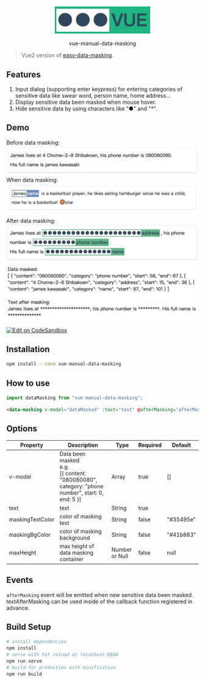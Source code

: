 <br>

<p align="center">
<img src="logo.jpeg"  width="250"/ />
</p>

<p align="center">
vue-manual-data-masking
</p>

> Vue2 version of [easy-data-masking](https://github.com/HC200ok/easy-data-masking).

## Features

1. Input dialog (supporting enter keypress) for entering categories of sensitive data like swear word, person name, home address...
2. Display sensitive data been masked when mouse hover.
3. Hide sensitive data by using characters like "●" and "\*".

## Demo
Before data masking: <br/>
<img src="./images/before-masking.png"  wight="50%" />
When data masking: <br/>
<img src="demo.gif"  wight="50%" />
After data masking: <br/>
<img src="./images/after-masking.png"  wight="50%" />

[![Edit on CodeSandbox](https://codesandbox.io/static/img/play-codesandbox.svg)](https://codesandbox.io/s/vue-manual-data-masking-yt6cc?file=/src/App.vue)

## Installation

```bash
npm install --save vue-manual-data-masking
```

## How to use

```js
import dataMasking from "vue-manual-data-masking";
```

```html
<data-masking v-model="dataMasked" :text="text" @afterMasking="afterMasking" />
```

## Options

| Property | Description | Type | Required | Default |
| -------- | ----------- | ---- | -------- | ------- |
| v-model | Data been masked<br>e.g. <br>[{ content: "080080080", category: "phone number", start: 0, end: 5 }] | Array<Masked> | true | [] |
| text | text | String | true | |
| maskingTextColor | color of masking text | String | false |"#35495e" |
| maskingBgColor | color of masking background | String | false | "#41b883"|
| maxHeight | max height of data masking container | Number or Null | false | null | |

## Events

`afterMasking` event will be emitted when new sensitive data been masked. textAfterMasking can be used inside of the callback function registered in advance. 

## Build Setup

```bash
# install dependencies
npm install
# serve with hot reload at localhost:8888
npm run serve
# build for production with minification
npm run build
```
